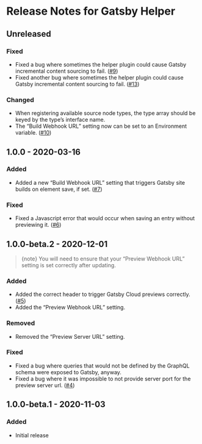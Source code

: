 # Release Notes for Gatsby Helper

## Unreleased

### Fixed
- Fixed a bug where sometimes the helper plugin could cause Gatsby incremental content sourcing to fail. ([#9](https://github.com/craftcms/gatsby-helper/issues/9))
- Fixed another bug where sometimes the helper plugin could cause Gatsby incremental content sourcing to fail. ([#13](https://github.com/craftcms/gatsby-helper/issues/13))

### Changed
- When registering available source node types, the type array should be keyed by the type’s interface name.
- The “Build Webhook URL” setting now can be set to an Environment variable. ([#10](https://github.com/craftcms/gatsby-helper/pull/10))

## 1.0.0 - 2020-03-16

### Added
- Added a new “Build Webhook URL” setting that triggers Gatsby site builds on element save, if set. ([#7](https://github.com/craftcms/gatsby-helper/issues/7))

### Fixed
- Fixed a Javascript error that would occur when saving an entry without previewing it. ([#6](https://github.com/craftcms/gatsby-helper/issues/6))

## 1.0.0-beta.2 - 2020-12-01

> {note} You will need to ensure that your “Preview Webhook URL” setting is set correctly after updating.

### Added
- Added the correct header to trigger Gatsby Cloud previews correctly. ([#5](https://github.com/craftcms/gatsby-helper/issues/5))
- Added the “Preview Webhook URL” setting.

### Removed
- Removed the “Preview Server URL” setting.

### Fixed
- Fixed a bug where queries that would not be defined by the GraphQL schema were exposed to Gatsby, anyway.
- Fixed a bug where it was impossible to not provide server port for the preview server url. ([#4](https://github.com/craftcms/gatsby-helper/issues/4))

## 1.0.0-beta.1 - 2020-11-03

### Added
- Initial release
